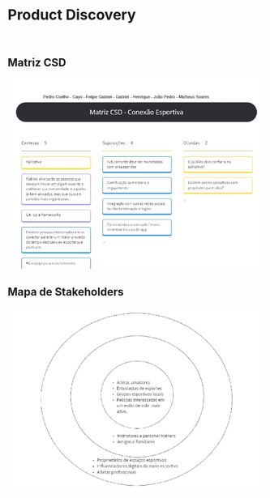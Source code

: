 <h1>Product Discovery</h1><br>

<h2>Matriz CSD</h2>
<img src="images/Matriz CSD.png">
<br>
<h2>Mapa de Stakeholders</h2>
<img src="images/MapaStakeholders.png">
